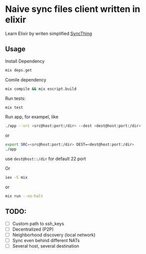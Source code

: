 # Naive sync files client written in elixir

Learn Elixir by writen simplified [SyncThing](syncthing.net)

## Usage

Install Dependency

```bash
mix deps.get
```

Comile dependency
```bash
mix compile && mix escript.build
```

Run tests:
```bash
mix test
```

Run app, for exampel, like
```bash
./app --src <src@host:port:/dir> --dest <dest@host:port:/dir>
```
or
```bash
export SRC=<src@host:port:/dir> DEST=<dest@host:port:/dir>
./app
```
use `dest@host::/dir` for default 22 port

Or
```bash
iex -S mix
```
or
```bash
mix run --no-halt
```

## TODO:

* [ ] Custom path to ssh_keys
* [ ] Decentralized (P2P)
* [ ] Neighborhood discovery (local network)
* [ ] Sync even behind different NATs
* [ ] Several host, several destination
